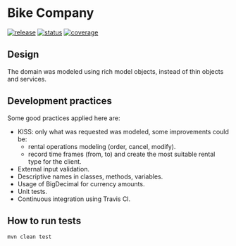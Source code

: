 # Bike Company
[![release](https://img.shields.io/github/release/jfveronelli/bikecompany.svg#1)](https://github.com/jfveronelli/bikecompany/releases/latest)
[![status](https://travis-ci.org/jfveronelli/bikecompany.svg?branch=master)](https://travis-ci.org/jfveronelli/bikecompany)
[![coverage](https://codecov.io/gh/jfveronelli/bikecompany/branch/master/graph/badge.svg)](https://codecov.io/gh/jfveronelli/bikecompany)

## Design

The domain was modeled using rich model objects, instead of thin objects and services.


## Development practices

Some good practices applied here are:

- KISS: only what was requested was modeled, some improvements could be:
  - rental operations modeling (order, cancel, modify).
  - record time frames (from, to) and create the most suitable rental type for the client.
- External input validation.
- Descriptive names in classes, methods, variables.
- Usage of BigDecimal for currency amounts.
- Unit tests.
- Continuous integration using Travis CI.


## How to run tests

```bash
mvn clean test
```

